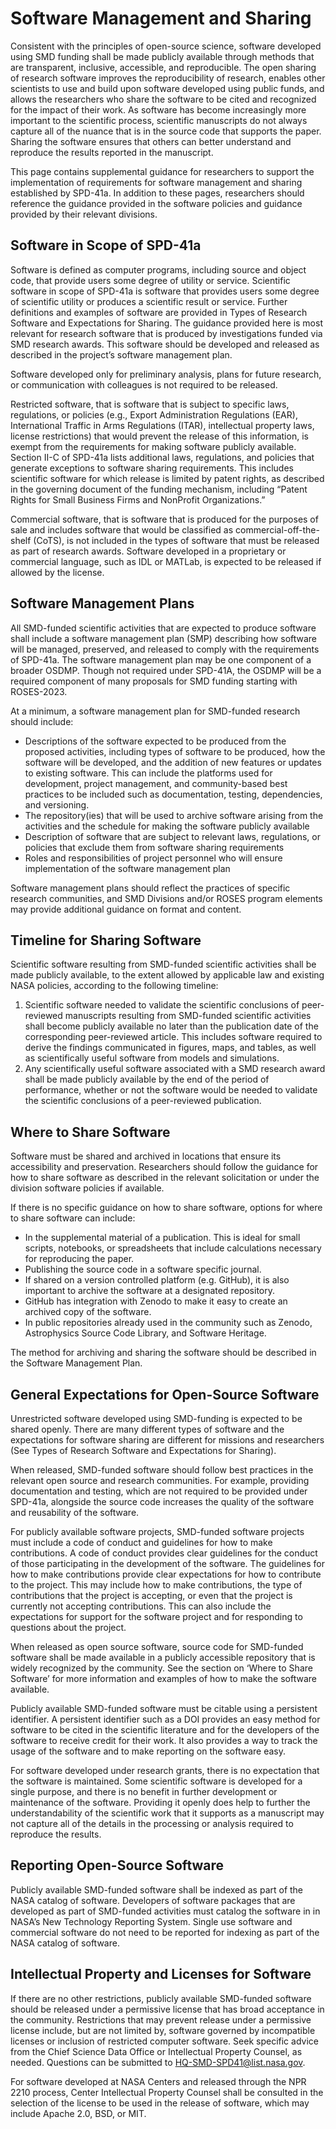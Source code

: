 # Software Management and Sharing
Consistent with the principles of open-source science, software developed using SMD funding shall be made publicly available through methods that are transparent, inclusive, accessible, and reproducible. The open sharing of research software improves the reproducibility of research, enables other scientists to use and build upon software developed using public funds, and allows the researchers who share the software to be cited and recognized for the impact of their work.  As software has become increasingly more important to the scientific process, scientific manuscripts do not always capture all of the nuance that is in the source code that supports the paper.  Sharing the software ensures that others can better understand and reproduce the results reported in the manuscript. 

This page contains supplemental guidance for researchers to support the implementation of requirements for software management and sharing established by SPD-41a. In addition to these pages, researchers should reference the guidance provided in the software policies and guidance provided by their relevant divisions.

## Software in Scope of SPD-41a
Software is defined as computer programs, including source and object code, that provide users some degree of utility or service. Scientific software in scope of SPD-41a is software that provides users some degree of scientific utility or produces a scientific result or service. Further definitions and examples of software are provided in Types of Research Software and Expectations for Sharing.  The guidance provided here is most relevant for research software that is produced by investigations funded via SMD research awards. This software should be developed and released as described in the project’s software management plan. 

Software developed only for preliminary analysis, plans for future research, or communication with colleagues is not required to be released.

Restricted software, that is software that is subject to specific laws, regulations, or policies (e.g., Export Administration Regulations (EAR), International Traffic in Arms Regulations (ITAR), intellectual property laws, license restrictions) that would prevent the release of this information, is exempt from the requirements for making software publicly available. Section II-C of SPD-41a lists additional laws, regulations, and policies that generate exceptions to software sharing requirements. This includes scientific software for which release is limited by patent rights, as described in the governing document of the funding mechanism, including
“Patent Rights for Small Business Firms and NonProfit Organizations.”

Commercial software, that is software that is produced for the purposes of sale and includes software that would be classified as commercial-off-the-shelf (CoTS), is not included in the types of software that must be released as part of research awards. Software developed in a proprietary or commercial language, such as IDL or MATLab, is expected to be released if allowed by the license. 

## Software Management Plans
All SMD-funded scientific activities that are expected to produce software shall include a software management plan (SMP) describing how software will be managed, preserved, and released to comply with the requirements of SPD-41a. The software management plan may be one component of a broader OSDMP. Though not required under SPD-41A, the OSDMP will be a required component of many proposals for SMD funding starting with ROSES-2023.

At a minimum, a software management plan for SMD-funded research should include:
* Descriptions of the software expected to be produced from the proposed activities, including types of software to be produced, how the software will be developed, and the addition of new features or updates to existing software.  This can include the platforms used for development, project management, and community-based best practices to be included such as documentation, testing, dependencies, and versioning. 
* The repository(ies) that will be used to archive software arising from the activities and the schedule for making the software publicly available 
* Description of software that are subject to relevant laws, regulations, or policies that exclude them from software sharing requirements 
* Roles and responsibilities of project personnel who will ensure implementation of the software management plan

Software management plans should reflect the practices of specific research communities, and SMD Divisions and/or ROSES program elements may provide additional guidance on format and content. 

## Timeline for Sharing Software
Scientific software resulting from SMD-funded scientific activities shall be made publicly available, to the extent allowed by applicable law and existing NASA policies, according to the following timeline:
1. Scientific software needed to validate the scientific conclusions of peer-reviewed manuscripts resulting from SMD-funded scientific activities shall become publicly available no later than the publication date of the corresponding peer-reviewed article. This includes software required to derive the findings communicated in figures, maps, and tables, as well as scientifically useful software from models and simulations.
2. Any scientifically useful software associated with a SMD research award shall be made publicly available by the end of the period of performance, whether or not the software would be needed to validate the scientific conclusions of a peer-reviewed publication. 
   
## Where to Share Software
 Software must be shared and archived in locations that ensure its accessibility and preservation. Researchers should follow the guidance for how to share software as described in the relevant solicitation or under the division software policies if available. 

If there is no specific guidance on how to share software, options for where to share software can include:
* In the supplemental material of a publication. This is ideal for small scripts, notebooks, or spreadsheets that include calculations necessary for reproducing the paper.
* Publishing the source code in a software specific journal.
* If shared on a version controlled platform (e.g. GitHub), it is also important to archive the software at a designated repository.  
* GitHub has integration with Zenodo to make it easy to create an archived copy of the software.
* In public repositories already used in the community such as Zenodo, Astrophysics Source Code Library, and Software Heritage. 

The method for archiving and sharing the software should be described in the Software Management Plan.  

## General Expectations for Open-Source Software
Unrestricted software developed using SMD-funding is expected to be shared openly. There are many different types of software and the expectations for software sharing are different for missions and researchers (See Types of Research Software and Expectations for Sharing).  

When released, SMD-funded software should follow best practices in the relevant open source and research communities.  For example, providing documentation and testing, which are not required to be provided under SPD-41a, alongside the source code increases the quality of the software and reusability of the software. 

For publicly available software projects, SMD-funded software projects must include a code of conduct and guidelines for how to make contributions.  A code of conduct provides clear guidelines for the conduct of those participating in the development of the software.  The guidelines for how to make contributions provide clear expectations for how to contribute to the project.  This may include how to make contributions, the type of contributions that the project is accepting, or even that the project is currently not accepting contributions.  This can also include the expectations for support for the software project and for responding to questions about the project.  

When released as open source software, source code for SMD-funded software shall be made available in a publicly accessible repository that is widely recognized by the community.  See the section on ‘Where to Share Software’ for more information and examples of how to make the software available.  

Publicly available SMD-funded software must be citable using a persistent identifier. A persistent identifier such as a DOI provides an easy method for software to be cited in the scientific literature and for the developers of the software to receive credit for their work. It also provides a way to track the usage of the software and to make reporting on the software easy. 

For software developed under research grants, there is no expectation that the software is maintained.  Some scientific software is developed for a single purpose, and there is no benefit in further development or maintenance of the software.  Providing it openly does help to further the understandability of the scientific work that it supports as a manuscript may not capture all of the details in the processing or analysis required to reproduce the results. 

## Reporting Open-Source Software
Publicly available SMD-funded software shall be indexed as part of the NASA catalog of software. Developers of software packages that are developed as part of SMD-funded activities must catalog the software in in NASA’s New Technology Reporting System. Single use software and commercial software do not need to be reported for indexing as part of the NASA catalog of software.

## Intellectual Property and Licenses for Software
If there are no other restrictions, publicly available SMD-funded software should be released under a permissive license that has broad acceptance in the community. Restrictions that may prevent release under a permissive license include, but are not limited by, software governed by incompatible licenses or inclusion of restricted computer software. Seek specific advice from the Chief Science Data Office or Intellectual Property Counsel, as needed. Questions can be submitted to HQ-SMD-SPD41@list.nasa.gov. 

For software developed at NASA Centers and released through the NPR 2210 process, Center Intellectual Property Counsel shall be consulted in the selection of the license to be used in the release of software, which may include Apache 2.0, BSD, or MIT.

